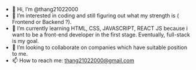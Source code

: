 - 👋 Hi, I’m @thang21022000
- 👀 I’m interested in coding and still figuring out what my strength is ( Frontend or Backend ?).
- 🌱 I’m currently learning HTML, CSS, JAVASCRIPT, REACT JS because i want to be a front-end developer in the first stage. Eventually, full-stack is my goal.
- 💞️ I’m looking to collaborate on companies which have suitable position to me.
- 📫 How to reach me: thang21022000@gmail.com

<!---
thang21022000/thang21022000 is a ✨ special ✨ repository because its `README.md` (this file) appears on your GitHub profile.
You can click the Preview link to take a look at your changes.
--->
